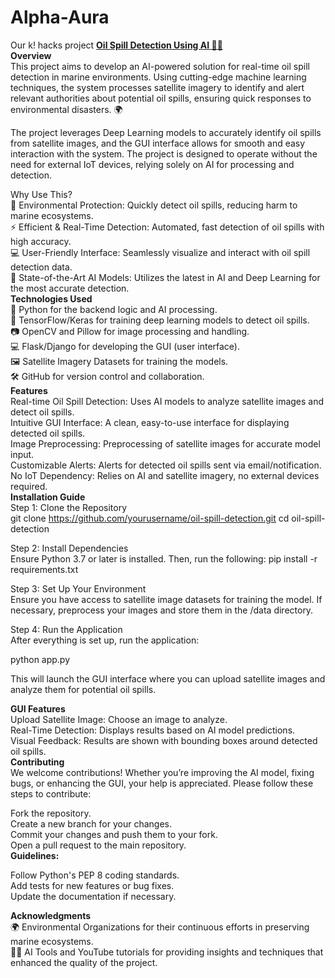 # Alpha-Aura
Our k! hacks project
<b><u>Oil Spill Detection Using AI 🌊🚨</b></u><br>
<b>Overview</b><br>
This project aims to develop an AI-powered solution for real-time oil spill detection in marine environments. Using cutting-edge machine learning techniques, the system processes satellite imagery to identify and alert relevant authorities about potential oil spills, ensuring quick responses to environmental disasters. 🌍<br>

The project leverages Deep Learning models to accurately identify oil spills from satellite images, and the GUI interface allows for smooth and easy interaction with the system. The project is designed to operate without the need for external IoT devices, relying solely on AI for processing and detection.<br>

Why Use This?<br>
🌿 Environmental Protection: Quickly detect oil spills, reducing harm to marine ecosystems.<br>
⚡ Efficient & Real-Time Detection: Automated, fast detection of oil spills with high accuracy.<br>
💻 User-Friendly Interface: Seamlessly visualize and interact with oil spill detection data.<br>
🚀 State-of-the-Art AI Models: Utilizes the latest in AI and Deep Learning for the most accurate detection.<br>
<b>Technologies Used</b><br>
🐍 Python for the backend logic and AI processing.<br>
🧠 TensorFlow/Keras for training deep learning models to detect oil spills.<br>
📷 OpenCV and Pillow for image processing and handling.<br>
💻 Flask/Django for developing the GUI (user interface).<br>
🖼️ Satellite Imagery Datasets for training the models.<br>
🛠️ GitHub for version control and collaboration.<br>
<b>Features</b><br>
Real-time Oil Spill Detection: Uses AI models to analyze satellite images and detect oil spills.<br>
Intuitive GUI Interface: A clean, easy-to-use interface for displaying detected oil spills.<br>
Image Preprocessing: Preprocessing of satellite images for accurate model input.<br>
Customizable Alerts: Alerts for detected oil spills sent via email/notification.<br>
No IoT Dependency: Relies on AI and satellite imagery, no external devices required.<br>
<b>Installation Guide</b><br>
Step 1: Clone the Repository<br>
git clone https://github.com/yourusername/oil-spill-detection.git
cd oil-spill-detection

Step 2: Install Dependencies<br>
Ensure Python 3.7 or later is installed. Then, run the following:
pip install -r requirements.txt<br>

Step 3: Set Up Your Environment<br>
Ensure you have access to satellite image datasets for training the model. If necessary, preprocess your images and store them in the /data directory.<br>

Step 4: Run the Application<br>
After everything is set up, run the application:<br>

python app.py<br>

This will launch the GUI interface where you can upload satellite images and analyze them for potential oil spills.<br>

<b>GUI Features</b><br>
Upload Satellite Image: Choose an image to analyze.<br>
Real-Time Detection: Displays results based on AI model predictions.<br>
Visual Feedback: Results are shown with bounding boxes around detected oil spills.<br>
<b>Contributing</b><br>
We welcome contributions! Whether you’re improving the AI model, fixing bugs, or enhancing the GUI, your help is appreciated. Please follow these steps to contribute:<br>

Fork the repository.<br>
Create a new branch for your changes.<br>
Commit your changes and push them to your fork.<br>
Open a pull request to the main repository.<br>
<b>Guidelines:</b><br>

Follow Python's PEP 8 coding standards.<br>
Add tests for new features or bug fixes.<br>
Update the documentation if necessary.<br>

<b>Acknowledgments</b><br>
🌍 Environmental Organizations for their continuous efforts in preserving marine ecosystems.<br>
🧑‍💻 AI Tools and YouTube tutorials for providing insights and techniques that enhanced the quality of the project.<br>
